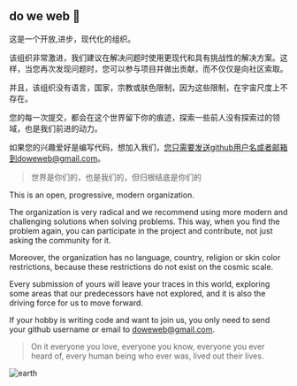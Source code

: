 ## do we web 👋

这是一个开放,进步，现代化的组织。

该组织非常激进，我们建议在解决问题时使用更现代和具有挑战性的解决方案。这样，当您再次发现问题时，您可以参与项目并做出贡献，而不仅仅是向社区索取。

并且，该组织没有语言，国家，宗教或肤色限制，因为这些限制，在宇宙尺度上不存在。

您的每一次提交，都会在这个世界留下你的痕迹，探索一些前人没有探索过的领域，也是我们前进的动力。

如果您的兴趣爱好是编写代码，想加入我们，您只需要发送github用户名或者邮箱到doweweb@gmail.com。

> 世界是你们的，也是我们的，但归根结底是你们的


This is an open, progressive, modern organization.

The organization is very radical and we recommend using more modern and challenging solutions when solving problems. This way, when you find the problem again, you can participate in the project and contribute, not just asking the community for it.

Moreover, the organization has no language, country, religion or skin color restrictions, because these restrictions do not exist on the cosmic scale.

Every submission of yours will leave your traces in this world, exploring some areas that our predecessors have not explored, and it is also the driving force for us to move forward.

If your hobby is writing code and want to join us, you only need to send your github username or email to doweweb@gmail.com.

> On it everyone you love, everyone you know, everyone you ever heard of, every human being who ever was, lived out their lives.


![earth](https://github.com/user-attachments/assets/cce6ee9d-b062-496c-86a9-5b5540fb7d3b)
